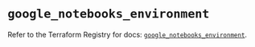 # `google_notebooks_environment`

Refer to the Terraform Registry for docs: [`google_notebooks_environment`](https://registry.terraform.io/providers/hashicorp/google-beta/6.29.0/docs/resources/google_notebooks_environment).
